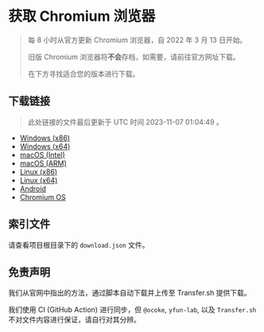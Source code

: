 # 获取 Chromium 浏览器

> 每 8 小时从官方更新 Chromium 浏览器，自 2022 年 3 月 13 日开始。
> 
> 旧版 Chromium 浏览器将**不会**存档，如需要，请前往官方网址下载。
>
> 在下方寻找适合您的版本进行下载。

## 下载链接

> 此处链接的文件最后更新于 UTC 时间 2023-11-07 01:04:49
。

- [Windows (x86)](https://transfer.sh/hzT6XLe32c/Win.zip)
- [Windows (x64)](https://transfer.sh/4BiU80kbwM/Win_x64.zip)
- [macOS (Intel)](https://transfer.sh/K9nCtQAzT7/Mac.zip)
- [macOS (ARM)](https://transfer.sh/YSqJ32HVx5/Mac_Arm.zip)
- [Linux (x86)](https://transfer.sh/xhkz6eScoJ/Linux.zip)
- [Linux (x64)](https://transfer.sh/ODasjy0RlV/Linux_x64.zip)
- [Android](https://transfer.sh/bGfk6hVpXD/Android.zip)
- [Chromium OS](https://transfer.sh/Fsh1UqJ5AT/Linux_ChromiumOS_Full.zip)

## 索引文件

请查看项目根目录下的 `download.json` 文件。

## 免责声明

我们从官网中指出的方法，通过脚本自动下载并上传至 Transfer.sh 提供下载。

我们使用 CI (GitHub Action) 进行同步，但 `@ocoke`, `yfun-lab`, 以及 `Transfer.sh` 不对文件内容进行保证，请自行对其分辨。
